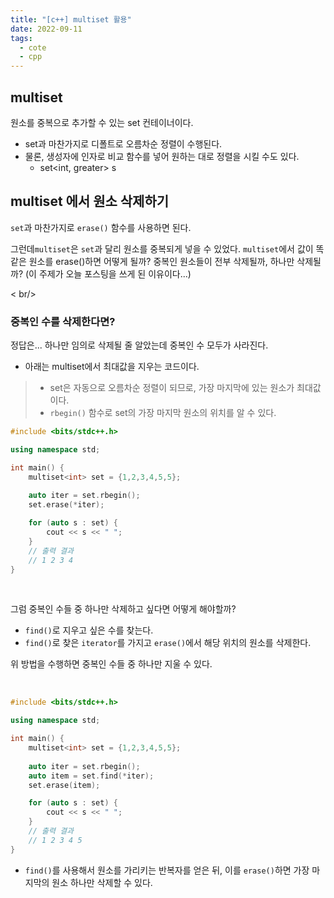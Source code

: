 ```yaml
---
title: "[c++] multiset 활용"
date: 2022-09-11
tags:
  - cote
  - cpp
---
```


## multiset

원소를 중복으로 추가할 수 있는 set 컨테이너이다. <br/>

- set과 마찬가지로 디폴트로 오름차순 정렬이 수행된다.
- 물론, 생성자에 인자로 비교 함수를 넣어 원하는 대로 정렬을 시킬 수도 있다.
  - set<int, greater<int>> s



## multiset 에서 원소 삭제하기

`set`과 마찬가지로 `erase()` 함수를 사용하면 된다.<br/>

그런데`multiset`은 `set`과 달리 원소를 중복되게 넣을 수 있었다. `multiset`에서 값이 똑같은 원소를 erase()하면 어떻게 될까? 중복인 원소들이 전부 삭제될까, 하나만 삭제될까? (이 주제가 오늘 포스팅을 쓰게 된 이유이다...)

< br/>

### 중복인 수를 삭제한다면?

정답은... 하나만 임의로 삭제될 줄 알았는데 중복인 수 모두가 사라진다.<br/>

* 아래는 multiset에서 최대값을 지우는 코드이다.

> * set은 자동으로 오름차순 정렬이 되므로, 가장 마지막에 있는 원소가 최대값이다.
> * `rbegin()` 함수로 set의 가장 마지막 원소의 위치를 알 수 있다.

```cpp
#include <bits/stdc++.h>

using namespace std;

int main() {
    multiset<int> set = {1,2,3,4,5,5};
	
	auto iter = set.rbegin();
	set.erase(*iter);

	for (auto s : set) {
		cout << s << " ";
	}
    // 출력 결과
    // 1 2 3 4
}
```

<br/>

그럼 중복인 수들 중 하나만 삭제하고 싶다면 어떻게 해야할까?<br/>

* `find()`로 지우고 싶은 수를 찾는다.
* `find()`로 찾은 `iterator`를 가지고 `erase()`에서 해당 위치의 원소를 삭제한다.

위 방법을 수행하면 중복인 수들 중 하나만 지울 수 있다.

<br/>

```cpp
#include <bits/stdc++.h>

using namespace std;

int main() {
    multiset<int> set = {1,2,3,4,5,5};
	
	auto iter = set.rbegin();
	auto item = set.find(*iter);
	set.erase(item);

	for (auto s : set) {
		cout << s << " ";
	}
    // 출력 결과
    // 1 2 3 4 5
}
```

* `find()`를 사용해서 원소를 가리키는 반복자를 얻은 뒤, 이를 `erase()`하면 가장 마지막의 원소 하나만 삭제할 수 있다.



